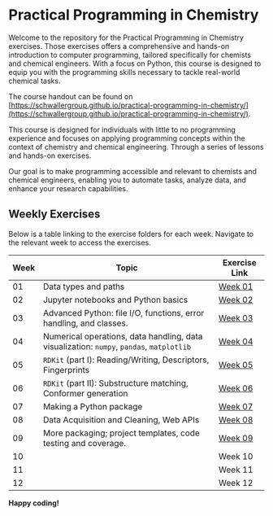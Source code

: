 Practical Programming in Chemistry
==================================

Welcome to the repository for the Practical Programming in Chemistry exercises. Those exercises offers a comprehensive and hands-on introduction to computer programming, tailored specifically for chemists and chemical engineers. With a focus on Python, this course is designed to equip you with the programming skills necessary to tackle real-world chemical tasks.

The course handout can be found on [https://schwallergroup.github.io/practical-programming-in-chemistry/](https://schwallergroup.github.io/practical-programming-in-chemistry/).

This course is designed for individuals with little to no programming experience and focuses on applying programming concepts within the context of chemistry and chemical engineering. Through a series of lessons and hands-on exercises.

Our goal is to make programming accessible and relevant to chemists and chemical engineers, enabling you to automate tasks, analyze data, and enhance your research capabilities.

Weekly Exercises
----------------

Below is a table linking to the exercise folders for each week. Navigate to the relevant week to access the exercises.

| Week | Topic | Exercise Link |
| --- | --- | --- |
| 01 | Data types and paths | [Week 01](week_01) |
| 02 | Jupyter notebooks and Python basics | [Week 02](week_02) |
| 03 | Advanced Python: file I/O, functions, error handling, and classes. | [Week 03](week_03) |
| 04 | Numerical operations, data handling, data visualization: `numpy`, `pandas`, `matplotlib` | [Week 04](week_04) |
| 05 | `RDKit` (part I): Reading/Writing, Descriptors, Fingerprints | [Week 05](week_05) |
| 06 | `RDKit` (part II): Substructure matching, Conformer generation | [Week 06](week_06) |
| 07 | Making a Python package | [Week 07](week_07) |
| 08 | Data Acquisition and Cleaning, Web APIs | [Week 08](week_08) |
| 09 | More packaging; project templates, code testing and coverage. | [Week 09](week_09) |
| 10 |  | Week 10 |
| 11 |  | Week 11 |
| 12 |  | Week 12 |

**Happy coding!**
